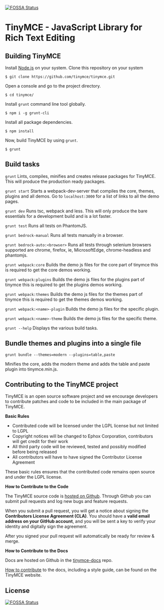 [![FOSSA Status](https://app.fossa.io/api/projects/git%2Bgithub.com%2Fjdelee%2Ftinymce.svg?type=shield)](https://app.fossa.io/projects/git%2Bgithub.com%2Fjdelee%2Ftinymce?ref=badge_shield)

TinyMCE - JavaScript Library for Rich Text Editing
===================================================

Building TinyMCE
-----------------
Install [Node.js](https://nodejs.org/en/) on your system.
Clone this repository on your system
```
$ git clone https://github.com/tinymce/tinymce.git
```
Open a console and go to the project directory.
```
$ cd tinymce/
```
Install `grunt` command line tool globally.
```
$ npm i -g grunt-cli
```
Install all package dependencies.
```
$ npm install
```
Now, build TinyMCE by using `grunt`.
```
$ grunt
```


Build tasks
------------
`grunt`
Lints, compiles, minifies and creates release packages for TinyMCE. This will produce the production ready packages.

`grunt start`
Starts a webpack-dev-server that compiles the core, themes, plugins and all demos. Go to `localhost:3000` for a list of links to all the demo pages.

`grunt dev`
Runs tsc, webpack and less. This will only produce the bare essentials for a development build and is a lot faster.

`grunt test`
Runs all tests on PhantomJS.

`grunt bedrock-manual`
Runs all tests manually in a browser.

`grunt bedrock-auto:<browser>`
Runs all tests through selenium browsers supported are chrome, firefox, ie, MicrosoftEdge, chrome-headless and phantomjs.

`grunt webpack:core`
Builds the demo js files for the core part of tinymce this is required to get the core demos working.

`grunt webpack:plugins`
Builds the demo js files for the plugins part of tinymce this is required to get the plugins demos working.

`grunt webpack:themes`
Builds the demo js files for the themes part of tinymce this is required to get the themes demos working.

`grunt webpack:<name>-plugin`
Builds the demo js files for the specific plugin.

`grunt webpack:<name>-theme`
Builds the demo js files for the specific theme.

`grunt --help`
Displays the various build tasks.

Bundle themes and plugins into a single file
---------------------------------------------
`grunt bundle --themes=modern --plugins=table,paste`

Minifies the core, adds the modern theme and adds the table and paste plugin into tinymce.min.js.

Contributing to the TinyMCE project
------------------------------------
TinyMCE is an open source software project and we encourage developers to contribute patches and code to be included in the main package of TinyMCE.

__Basic Rules__

* Contributed code will be licensed under the LGPL license but not limited to LGPL
* Copyright notices will be changed to Ephox Corporation, contributors will get credit for their work
* All third party code will be reviewed, tested and possibly modified before being released
* All contributors will have to have signed the Contributor License Agreement

These basic rules ensures that the contributed code remains open source and under the LGPL license.

__How to Contribute to the Code__

The TinyMCE source code is [hosted on Github](https://github.com/tinymce/tinymce). Through Github you can submit pull requests and log new bugs and feature requests.

When you submit a pull request, you will get a notice about signing the __Contributors License Agreement (CLA)__.
You should have a __valid email address on your GitHub account__, and you will be sent a key to verify your identity and digitally sign the agreement.

After you signed your pull request will automatically be ready for review & merge.

__How to Contribute to the Docs__

Docs are hosted on Github in the [tinymce-docs](https://github.com/tinymce/tinymce-docs) repo.

[How to contribute](https://www.tinymce.com/docs/advanced/contributing-docs/) to the docs, including a style guide, can be found on the TinyMCE website.


## License
[![FOSSA Status](https://app.fossa.io/api/projects/git%2Bgithub.com%2Fjdelee%2Ftinymce.svg?type=large)](https://app.fossa.io/projects/git%2Bgithub.com%2Fjdelee%2Ftinymce?ref=badge_large)